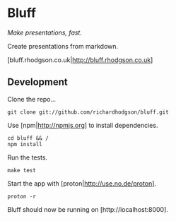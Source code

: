 # Bluff

*Make presentations, fast.*

Create presentations from markdown.

[bluff.rhodgson.co.uk|http://bluff.rhodgson.co.uk]

## Development

Clone the repo...

    git clone git://github.com/richardhodgson/bluff.git

Use [npm|http://npmjs.org] to install dependencies.

    cd bluff && /
    npm install

Run the tests.

    make test

Start the app with [proton|http://use.no.de/proton].

    proton -r

Bluff should now be running on [http://localhost:8000].
